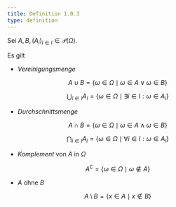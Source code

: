 ```yaml
---
title: Definition 1.0.3
type: definition
---
```


Sei $A, B, (A_i)_{i \in I} \in \mathcal{P}(\Omega)$.

Es gilt
- *Vereinigungsmenge*

$$
	A \cup B = \{ \omega \in \Omega \mid \omega \in A \lor \omega \in B \}
$$

$$
	\bigcup_{i \in I} A_i = \{ \omega \in \Omega \mid \exists i \in I : \omega \in A_i \}
$$

- *Durchschnittsmenge*

$$
	A \cap B = \{ \omega \in \Omega \mid \omega \in A \land \omega \in B \}
$$

$$
	\bigcap_{i \in I} A_i = \{ \omega \in \Omega \mid \forall i \in I : \omega \in A_i \}
$$

- *Komplement* von $A$ in $\Omega$

$$
	A^\complement = \{ \omega \in \Omega \mid \omega \notin A \}
$$

- $A$ ohne $B$

$$
	A \setminus B = \{ x \in A \mid x \notin B \}
$$
